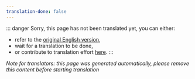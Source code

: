 ```yaml
---
translation-done: false
---
```

::: danger
Sorry, this page has not been translated yet, you can either:
- refer to the [original English version](<..\..\..\de\models\README.md>),
- wait for a translation to be done,
- or contribute to translation effort [here](https://github.com/bsmg/wiki).
:::

_Note for translators: this page was generated automatically, please remove this content before starting translation_
